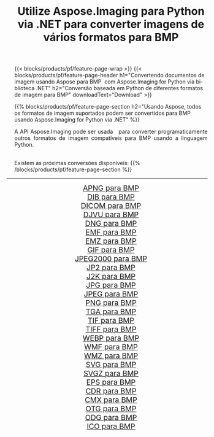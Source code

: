 ﻿---
title: Utilize Aspose.Imaging para Python via .NET para converter imagens de vários formatos para BMP 
weight: 3920
url: /pt/python-net/conversion/to/bmp 
lang: pt
langdirlevel: 2
locales: zh-hans,ja,it,ru,de,es,fr,nl,id,lt,pl,pt,vi,tr,ko,zh-hant,ar,hi,th,sv,cs,uk,he
description: Você pode usar Aspose.Imaging para Python via biblioteca .NET para converter de uma variedade de formatos para BMP
---

{{< blocks/products/pf/feature-page-wrap >}}
{{< blocks/products/pf/feature-page-header h1="Convertendo documentos de imagem usando Aspose para BMP  com Aspose.Imaging for Python via biblioteca .NET" h2="Conversão baseada em Python de diferentes formatos de imagem para BMP" downloadText="Download" >}}


{{% blocks/products/pf/feature-page-section  h2="Usando Aspose, todos os formatos de imagem suportados podem ser convertidos para BMP usando Aspose.Imaging for Python via .NET" %}}
<p align=justify>A API Aspose.Imaging pode ser usada   para converter programaticamente outros formatos de imagem compatíveis para BMP usando a linguagem Python.</p>
<br/>
Existem as próximas conversões disponíveis:
{{% /blocks/products/pf/feature-page-section %}}
<div class="container-fluid productfamilypage bg-gray">
    <div class="convertypes bg-gray agp-content section">
        <div class="container">
		<hr style="margin-left:-20px;"/>
		<div class="row other-converters" style="gap: 10px;font-size: 19px;text-align:center;">
		    <div class='col-md-2 other-converter remove-lp remove-rp'><a href="/imaging/pt/python-net/conversion/apng-to-bmp" style="padding:15px;">APNG para BMP</a></div>
<div class='col-md-2 other-converter remove-lp remove-rp'><a href="/imaging/pt/python-net/conversion/dib-to-bmp" style="padding:15px;">DIB para BMP</a></div>
<div class='col-md-2 other-converter remove-lp remove-rp'><a href="/imaging/pt/python-net/conversion/dicom-to-bmp" style="padding:15px;">DICOM para BMP</a></div>
<div class='col-md-2 other-converter remove-lp remove-rp'><a href="/imaging/pt/python-net/conversion/djvu-to-bmp" style="padding:15px;">DJVU para BMP</a></div>
<div class='col-md-2 other-converter remove-lp remove-rp'><a href="/imaging/pt/python-net/conversion/dng-to-bmp" style="padding:15px;">DNG para BMP</a></div>
<div class='col-md-2 other-converter remove-lp remove-rp'><a href="/imaging/pt/python-net/conversion/emf-to-bmp" style="padding:15px;">EMF para BMP</a></div>
<div class='col-md-2 other-converter remove-lp remove-rp'><a href="/imaging/pt/python-net/conversion/emz-to-bmp" style="padding:15px;">EMZ para BMP</a></div>
<div class='col-md-2 other-converter remove-lp remove-rp'><a href="/imaging/pt/python-net/conversion/gif-to-bmp" style="padding:15px;">GIF para BMP</a></div>
<div class='col-md-2 other-converter remove-lp remove-rp'><a href="/imaging/pt/python-net/conversion/jpeg2000-to-bmp" style="padding:15px;">JPEG2000 para BMP</a></div>
<div class='col-md-2 other-converter remove-lp remove-rp'><a href="/imaging/pt/python-net/conversion/jp2-to-bmp" style="padding:15px;">JP2 para BMP</a></div>
<div class='col-md-2 other-converter remove-lp remove-rp'><a href="/imaging/pt/python-net/conversion/j2k-to-bmp" style="padding:15px;">J2K para BMP</a></div>
<div class='col-md-2 other-converter remove-lp remove-rp'><a href="/imaging/pt/python-net/conversion/jpg-to-bmp" style="padding:15px;">JPG para BMP</a></div>
<div class='col-md-2 other-converter remove-lp remove-rp'><a href="/imaging/pt/python-net/conversion/jpeg-to-bmp" style="padding:15px;">JPEG para BMP</a></div>
<div class='col-md-2 other-converter remove-lp remove-rp'><a href="/imaging/pt/python-net/conversion/png-to-bmp" style="padding:15px;">PNG para BMP</a></div>
<div class='col-md-2 other-converter remove-lp remove-rp'><a href="/imaging/pt/python-net/conversion/tga-to-bmp" style="padding:15px;">TGA para BMP</a></div>
<div class='col-md-2 other-converter remove-lp remove-rp'><a href="/imaging/pt/python-net/conversion/tif-to-bmp" style="padding:15px;">TIF para BMP</a></div>
<div class='col-md-2 other-converter remove-lp remove-rp'><a href="/imaging/pt/python-net/conversion/tiff-to-bmp" style="padding:15px;">TIFF para BMP</a></div>
<div class='col-md-2 other-converter remove-lp remove-rp'><a href="/imaging/pt/python-net/conversion/webp-to-bmp" style="padding:15px;">WEBP para BMP</a></div>
<div class='col-md-2 other-converter remove-lp remove-rp'><a href="/imaging/pt/python-net/conversion/wmf-to-bmp" style="padding:15px;">WMF para BMP</a></div>
<div class='col-md-2 other-converter remove-lp remove-rp'><a href="/imaging/pt/python-net/conversion/wmz-to-bmp" style="padding:15px;">WMZ para BMP</a></div>
<div class='col-md-2 other-converter remove-lp remove-rp'><a href="/imaging/pt/python-net/conversion/svg-to-bmp" style="padding:15px;">SVG para BMP</a></div>
<div class='col-md-2 other-converter remove-lp remove-rp'><a href="/imaging/pt/python-net/conversion/svgz-to-bmp" style="padding:15px;">SVGZ para BMP</a></div>
<div class='col-md-2 other-converter remove-lp remove-rp'><a href="/imaging/pt/python-net/conversion/eps-to-bmp" style="padding:15px;">EPS para BMP</a></div>
<div class='col-md-2 other-converter remove-lp remove-rp'><a href="/imaging/pt/python-net/conversion/cdr-to-bmp" style="padding:15px;">CDR para BMP</a></div>
<div class='col-md-2 other-converter remove-lp remove-rp'><a href="/imaging/pt/python-net/conversion/cmx-to-bmp" style="padding:15px;">CMX para BMP</a></div>
<div class='col-md-2 other-converter remove-lp remove-rp'><a href="/imaging/pt/python-net/conversion/otg-to-bmp" style="padding:15px;">OTG para BMP</a></div>
<div class='col-md-2 other-converter remove-lp remove-rp'><a href="/imaging/pt/python-net/conversion/odg-to-bmp" style="padding:15px;">ODG para BMP</a></div>
<div class='col-md-2 other-converter remove-lp remove-rp'><a href="/imaging/pt/python-net/conversion/ico-to-bmp" style="padding:15px;">ICO para BMP</a></div>
                </div>
        </div>
    </div>
</div>
<br/>

